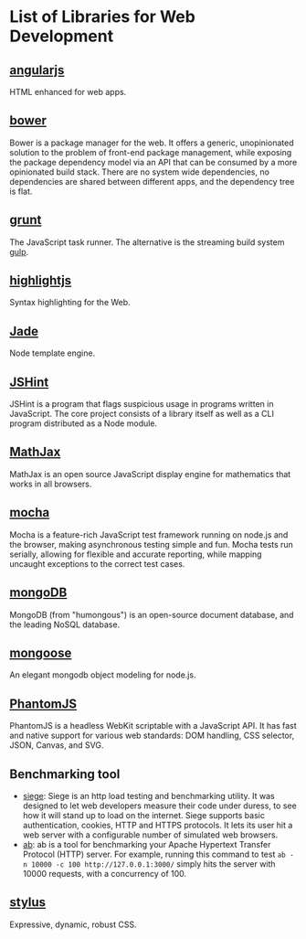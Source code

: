 List of Libraries for Web Development
=====================================

[angularjs](http://angularjs.org/)
----------------------------------
HTML enhanced for web apps.

[bower](http://bower.io/)
-------------------------
Bower is a package manager for the web. It offers a generic, unopinionated solution to the problem of front-end package management, while exposing the package dependency model via an API that can be consumed by a more opinionated build stack. There are no system wide dependencies, no dependencies are shared between different apps, and the dependency tree is flat.

[grunt](http://gruntjs.com/)
----------------------------
The JavaScript task runner. The alternative is the streaming build system [gulp](http://gulpjs.com/).

[highlightjs](http://highlightjs.org/)
--------------------------------------
Syntax highlighting for the Web.

[Jade](http://jade-lang.com/)
-----------------------------
Node template engine.

[JSHint](http://www.jshint.com/docs/)
-------------------------------------
JSHint is a program that flags suspicious usage in programs written in JavaScript. The core project consists of a library itself as well as a CLI program distributed as a Node module.

[MathJax](http://www.mathjax.org/)
----------------------------------
MathJax is an open source JavaScript display engine for mathematics that works in all browsers.

[mocha](http://visionmedia.github.io/mocha/)
--------------------------------------------
Mocha is a feature-rich JavaScript test framework running on node.js and the browser, making asynchronous testing simple and fun. Mocha tests run serially, allowing for flexible and accurate reporting, while mapping uncaught exceptions to the correct test cases.

[mongoDB](https://www.mongodb.org/)
-----------------------------------
MongoDB (from "humongous") is an open-source document database, and the leading NoSQL database.

[mongoose](http://mongoosejs.com/)
----------------------------------
An elegant mongodb object modeling for node.js.

[PhantomJS](http://phantomjs.org/)
----------------------------------
PhantomJS is a headless WebKit scriptable with a JavaScript API. It has fast and native support for various web standards: DOM handling, CSS selector, JSON, Canvas, and SVG.

Benchmarking tool
-----------------
- [siege](http://www.joedog.org/siege-home/): Siege is an http load testing and benchmarking utility. It was designed to let web developers measure their code under duress, to see how it will stand up to load on the internet. Siege supports basic authentication, cookies, HTTP and HTTPS protocols. It lets its user hit a web server with a configurable number of simulated web browsers.
- [ab](http://httpd.apache.org/docs/2.2/programs/ab.html): ab is a tool for benchmarking your Apache Hypertext Transfer Protocol (HTTP) server. For example, running this command to test ``ab -n 10000 -c 100 http://127.0.0.1:3000/`` simply hits the server with 10000 requests, with a concurrency of 100.

[stylus](http://learnboost.github.io/stylus/)
---------------------------------------------
Expressive, dynamic, robust CSS.


